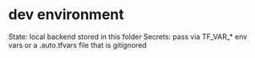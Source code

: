 # dev environment

State: local backend stored in this folder
Secrets: pass via TF_VAR_* env vars or a .auto.tfvars file that is gitignored
